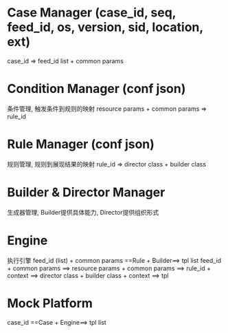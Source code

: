 
# Case Manager (case_id, seq, feed_id, os, version, sid, location, ext)
 case_id => feed_id list + common params 

# Condition Manager (conf json)
 条件管理, 触发条件到规则的映射
 resource params + common params => rule_id

# Rule Manager (conf json)
 规则管理, 规则到展现结果的映射
 rule_id => director class + builder class

# Builder & Director Manager
 生成器管理, Builder提供具体能力, Director提供组织形式

# Engine
 执行引擎
 feed_id (list) + common params ==Rule + Builder==> tpl list
    feed_id + common params
    ==> resource params + common params
    ==> rule_id + context
    ==> director class + builder class + context
    ==> tpl

# Mock Platform
 case_id ==Case + Engine==> tpl list
